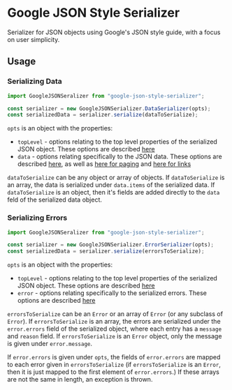 # Google JSON Style Serializer

Serializer for JSON objects using Google's JSON style guide, with a focus on user simplicity.

## Usage

### Serializing Data

```typescript
import GoogleJSONSeralizer from "google-json-style-serializer";

const serializer = new GoogleJSONSerializer.DataSerializer(opts);
const serializedData = serializer.serialize(dataToSerialize);
```

`opts` is an object with the properties:  
 * `topLevel` - options relating to the top level properties of the serialized JSON object. These options are described [here](https://google.github.io/styleguide/jsoncstyleguide.xml#Top-Level_Reserved_Property_Names)  
 * `data` - options relating specifically to the JSON data. These options are described [here](https://google.github.io/styleguide/jsoncstyleguide.xml#Reserved_Property_Names_in_the_data_object), as well as [here for paging](https://google.github.io/styleguide/jsoncstyleguide.xml#Reserved_Property_Names_for_Paging) and [here for links](https://google.github.io/styleguide/jsoncstyleguide.xml#Reserved_Property_Names_for_Links)

`dataToSerialize` can be any object or array of objects. If `dataToSerialize` is an array, the data is serialized under `data.items` of the serialized data. If `dataToSerialize` is an object, then it's fields are added directly to the `data` feld of the serialized data object.

### Serializing Errors

```typescript
import GoogleJSONSeralizer from "google-json-style-serializer";

const serializer = new GoogleJSONSerializer.ErrorSerializer(opts);
const serializedData = serializer.serialize(errorsToSerialize);
```

`opts` is an object with the properties:  
 * `topLevel` - options relating to the top level properties of the serialized JSON object. These options are described [here](https://google.github.io/styleguide/jsoncstyleguide.xml#Top-Level_Reserved_Property_Names)  
 * `error` - options relating specifically to the serialized errors. These options are described [here](https://google.github.io/styleguide/jsoncstyleguide.xml#Reserved_Property_Names_in_the_error_object)

`errorsToSerialize` can be an `Error` or an array of `Error` (or any subclass of `Error`). If `errorsToSerialize` is an array, the errors are serialized under the `error.errors` field of the serialized object, where each entry has a `message` and `reason` field. If `errorsToSerialize` is an `Error` object, only the message is given under `error.message`.

If `error.errors` is given under `opts`, the fields of `error.errors` are mapped to each error given in `errorsToSerialize` (if `errorsToSerialize` is an `Error`, then it is just mapped to the first element of `error.errors`.) If these arrays are not the same in length, an exception is thrown.
